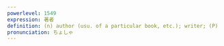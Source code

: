 ```yaml
---
powerlevel: 1549
expression: 著者
definition: (n) author (usu. of a particular book, etc.); writer; (P)
pronunciation: ちょしゃ
---
```

